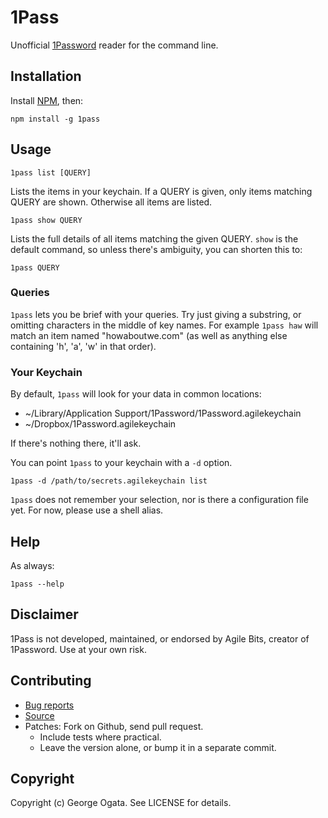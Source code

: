 # 1Pass

Unofficial [1Password][1password] reader for the command line.

[1password]: https://agilebits.com/onepassword

## Installation

Install [NPM], then:

    npm install -g 1pass

[npm]: https://npmjs.org/

## Usage

    1pass list [QUERY]

Lists the items in your keychain. If a QUERY is given, only items matching QUERY
are shown. Otherwise all items are listed.

    1pass show QUERY

Lists the full details of all items matching the given QUERY. `show` is the
default command, so unless there's ambiguity, you can shorten this to:

    1pass QUERY

### Queries

`1pass` lets you be brief with your queries. Try just giving a substring, or
omitting characters in the middle of key names. For example `1pass haw` will
match an item named "howaboutwe.com" (as well as anything else containing 'h',
'a', 'w' in that order).

### Your Keychain

By default, `1pass` will look for your data in common locations:

* ~/Library/Application Support/1Password/1Password.agilekeychain
* ~/Dropbox/1Password.agilekeychain

If there's nothing there, it'll ask.

You can point `1pass` to your keychain with a `-d` option.

    1pass -d /path/to/secrets.agilekeychain list

`1pass` does not remember your selection, nor is there a configuration file
yet. For now, please use a shell alias.

## Help

As always:

    1pass --help

## Disclaimer

1Pass is not developed, maintained, or endorsed by Agile Bits, creator of
1Password. Use at your own risk.

## Contributing

 * [Bug reports](https://github.com/oggy/1pass/issues)
 * [Source](https://github.com/oggy/1pass)
 * Patches: Fork on Github, send pull request.
   * Include tests where practical.
   * Leave the version alone, or bump it in a separate commit.

## Copyright

Copyright (c) George Ogata. See LICENSE for details.
